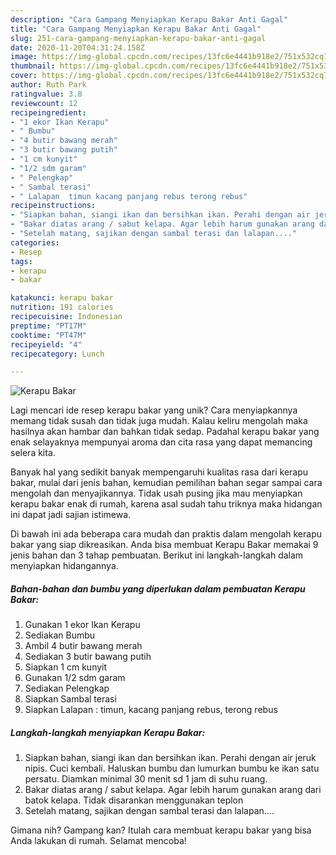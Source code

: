```yaml
---
description: "Cara Gampang Menyiapkan Kerapu Bakar Anti Gagal"
title: "Cara Gampang Menyiapkan Kerapu Bakar Anti Gagal"
slug: 251-cara-gampang-menyiapkan-kerapu-bakar-anti-gagal
date: 2020-11-20T04:31:24.158Z
image: https://img-global.cpcdn.com/recipes/13fc6e4441b918e2/751x532cq70/kerapu-bakar-foto-resep-utama.jpg
thumbnail: https://img-global.cpcdn.com/recipes/13fc6e4441b918e2/751x532cq70/kerapu-bakar-foto-resep-utama.jpg
cover: https://img-global.cpcdn.com/recipes/13fc6e4441b918e2/751x532cq70/kerapu-bakar-foto-resep-utama.jpg
author: Ruth Park
ratingvalue: 3.8
reviewcount: 12
recipeingredient:
- "1 ekor Ikan Kerapu"
- " Bumbu"
- "4 butir bawang merah"
- "3 butir bawang putih"
- "1 cm kunyit"
- "1/2 sdm garam"
- " Pelengkap"
- " Sambal terasi"
- " Lalapan  timun kacang panjang rebus terong rebus"
recipeinstructions:
- "Siapkan bahan, siangi ikan dan bersihkan ikan. Perahi dengan air jeruk nipis. Cuci kembali. Haluskan bumbu dan lumurkan bumbu ke ikan satu persatu. Diamkan minimal 30 menit sd 1 jam di suhu ruang."
- "Bakar diatas arang / sabut kelapa. Agar lebih harum gunakan arang dari batok kelapa. Tidak disarankan menggunakan teplon"
- "Setelah matang, sajikan dengan sambal terasi dan lalapan...."
categories:
- Resep
tags:
- kerapu
- bakar

katakunci: kerapu bakar 
nutrition: 191 calories
recipecuisine: Indonesian
preptime: "PT17M"
cooktime: "PT47M"
recipeyield: "4"
recipecategory: Lunch

---
```



![Kerapu Bakar](https://img-global.cpcdn.com/recipes/13fc6e4441b918e2/751x532cq70/kerapu-bakar-foto-resep-utama.jpg)

Lagi mencari ide resep kerapu bakar yang unik? Cara menyiapkannya memang tidak susah dan tidak juga mudah. Kalau keliru mengolah maka hasilnya akan hambar dan bahkan tidak sedap. Padahal kerapu bakar yang enak selayaknya mempunyai aroma dan cita rasa yang dapat memancing selera kita.



Banyak hal yang sedikit banyak mempengaruhi kualitas rasa dari kerapu bakar, mulai dari jenis bahan, kemudian pemilihan bahan segar sampai cara mengolah dan menyajikannya. Tidak usah pusing jika mau menyiapkan kerapu bakar enak di rumah, karena asal sudah tahu triknya maka hidangan ini dapat jadi sajian istimewa.


Di bawah ini ada beberapa cara mudah dan praktis dalam mengolah kerapu bakar yang siap dikreasikan. Anda bisa membuat Kerapu Bakar memakai 9 jenis bahan dan 3 tahap pembuatan. Berikut ini langkah-langkah dalam menyiapkan hidangannya.

<!--inarticleads1-->

##### Bahan-bahan dan bumbu yang diperlukan dalam pembuatan Kerapu Bakar:

1. Gunakan 1 ekor Ikan Kerapu
1. Sediakan  Bumbu
1. Ambil 4 butir bawang merah
1. Sediakan 3 butir bawang putih
1. Siapkan 1 cm kunyit
1. Gunakan 1/2 sdm garam
1. Sediakan  Pelengkap
1. Siapkan  Sambal terasi
1. Siapkan  Lalapan : timun, kacang panjang rebus, terong rebus




<!--inarticleads2-->

##### Langkah-langkah menyiapkan Kerapu Bakar:

1. Siapkan bahan, siangi ikan dan bersihkan ikan. Perahi dengan air jeruk nipis. Cuci kembali. Haluskan bumbu dan lumurkan bumbu ke ikan satu persatu. Diamkan minimal 30 menit sd 1 jam di suhu ruang.
1. Bakar diatas arang / sabut kelapa. Agar lebih harum gunakan arang dari batok kelapa. Tidak disarankan menggunakan teplon
1. Setelah matang, sajikan dengan sambal terasi dan lalapan....




Gimana nih? Gampang kan? Itulah cara membuat kerapu bakar yang bisa Anda lakukan di rumah. Selamat mencoba!
